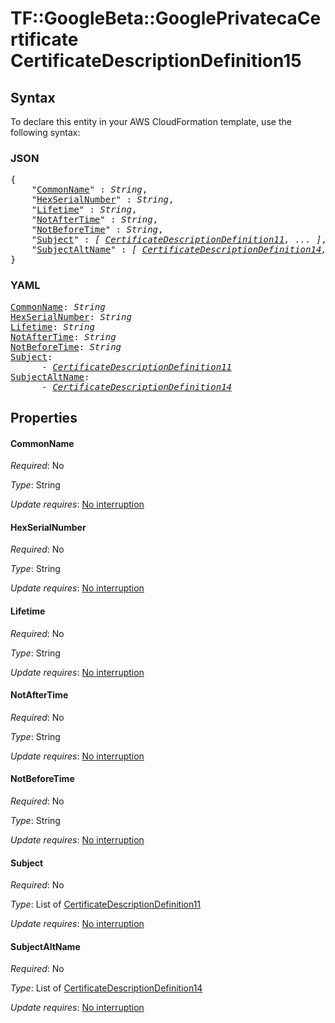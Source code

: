 # TF::GoogleBeta::GooglePrivatecaCertificate CertificateDescriptionDefinition15

## Syntax

To declare this entity in your AWS CloudFormation template, use the following syntax:

### JSON

<pre>
{
    "<a href="#commonname" title="CommonName">CommonName</a>" : <i>String</i>,
    "<a href="#hexserialnumber" title="HexSerialNumber">HexSerialNumber</a>" : <i>String</i>,
    "<a href="#lifetime" title="Lifetime">Lifetime</a>" : <i>String</i>,
    "<a href="#notaftertime" title="NotAfterTime">NotAfterTime</a>" : <i>String</i>,
    "<a href="#notbeforetime" title="NotBeforeTime">NotBeforeTime</a>" : <i>String</i>,
    "<a href="#subject" title="Subject">Subject</a>" : <i>[ <a href="certificatedescriptiondefinition11.md">CertificateDescriptionDefinition11</a>, ... ]</i>,
    "<a href="#subjectaltname" title="SubjectAltName">SubjectAltName</a>" : <i>[ <a href="certificatedescriptiondefinition14.md">CertificateDescriptionDefinition14</a>, ... ]</i>
}
</pre>

### YAML

<pre>
<a href="#commonname" title="CommonName">CommonName</a>: <i>String</i>
<a href="#hexserialnumber" title="HexSerialNumber">HexSerialNumber</a>: <i>String</i>
<a href="#lifetime" title="Lifetime">Lifetime</a>: <i>String</i>
<a href="#notaftertime" title="NotAfterTime">NotAfterTime</a>: <i>String</i>
<a href="#notbeforetime" title="NotBeforeTime">NotBeforeTime</a>: <i>String</i>
<a href="#subject" title="Subject">Subject</a>: <i>
      - <a href="certificatedescriptiondefinition11.md">CertificateDescriptionDefinition11</a></i>
<a href="#subjectaltname" title="SubjectAltName">SubjectAltName</a>: <i>
      - <a href="certificatedescriptiondefinition14.md">CertificateDescriptionDefinition14</a></i>
</pre>

## Properties

#### CommonName

_Required_: No

_Type_: String

_Update requires_: [No interruption](https://docs.aws.amazon.com/AWSCloudFormation/latest/UserGuide/using-cfn-updating-stacks-update-behaviors.html#update-no-interrupt)

#### HexSerialNumber

_Required_: No

_Type_: String

_Update requires_: [No interruption](https://docs.aws.amazon.com/AWSCloudFormation/latest/UserGuide/using-cfn-updating-stacks-update-behaviors.html#update-no-interrupt)

#### Lifetime

_Required_: No

_Type_: String

_Update requires_: [No interruption](https://docs.aws.amazon.com/AWSCloudFormation/latest/UserGuide/using-cfn-updating-stacks-update-behaviors.html#update-no-interrupt)

#### NotAfterTime

_Required_: No

_Type_: String

_Update requires_: [No interruption](https://docs.aws.amazon.com/AWSCloudFormation/latest/UserGuide/using-cfn-updating-stacks-update-behaviors.html#update-no-interrupt)

#### NotBeforeTime

_Required_: No

_Type_: String

_Update requires_: [No interruption](https://docs.aws.amazon.com/AWSCloudFormation/latest/UserGuide/using-cfn-updating-stacks-update-behaviors.html#update-no-interrupt)

#### Subject

_Required_: No

_Type_: List of <a href="certificatedescriptiondefinition11.md">CertificateDescriptionDefinition11</a>

_Update requires_: [No interruption](https://docs.aws.amazon.com/AWSCloudFormation/latest/UserGuide/using-cfn-updating-stacks-update-behaviors.html#update-no-interrupt)

#### SubjectAltName

_Required_: No

_Type_: List of <a href="certificatedescriptiondefinition14.md">CertificateDescriptionDefinition14</a>

_Update requires_: [No interruption](https://docs.aws.amazon.com/AWSCloudFormation/latest/UserGuide/using-cfn-updating-stacks-update-behaviors.html#update-no-interrupt)

